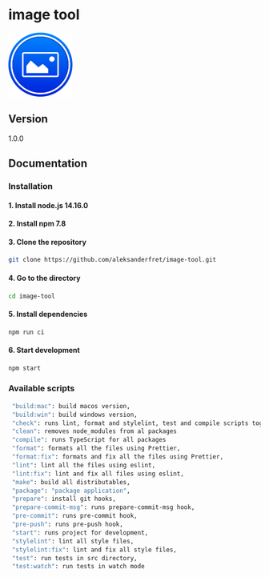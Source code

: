# image tool

![image-tool](./docs/images/image-tool.png)

## Version

1.0.0

## Documentation

### Installation

#### 1. Install node.js 14.16.0

#### 2. Install npm 7.8

#### 3. Clone the repository

```bash
git clone https://github.com/aleksanderfret/image-tool.git
```

#### 4. Go to the directory

```bash
cd image-tool
```

#### 5. Install dependencies

```bash
npm run ci
```

#### 6. Start development

```bash
npm start
```

### Available scripts

```bash
 "build:mac": build macos version,
 "build:win": build windows version,
 "check": runs lint, format and stylelint, test and compile scripts together,
 "clean": removes node_modules from al packages
 "compile": runs TypeScript for all packages
 "format": formats all the files using Prettier,
 "format:fix": formats and fix all the files using Prettier,
 "lint": lint all the files using eslint,
 "lint:fix": lint and fix all files using eslint,
 "make": build all distributables,
 "package": "package application",
 "prepare": install git hooks,
 "prepare-commit-msg": runs prepare-commit-msg hook,
 "pre-commit": runs pre-commit hook,
 "pre-push": runs pre-push hook,
 "start": runs project for development,
 "stylelint": lint all style files,
 "stylelint:fix": lint and fix all style files,
 "test": run tests in src directory,
 "test:watch": run tests in watch mode
```
